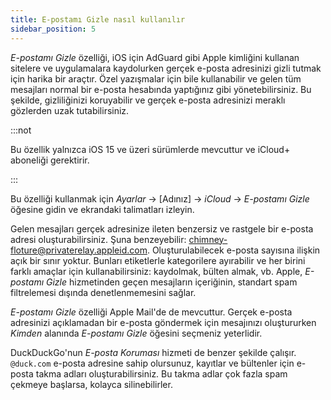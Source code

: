 ```yaml
---
title: E-postamı Gizle nasıl kullanılır
sidebar_position: 5
---
```


*E-postamı Gizle* özelliği, iOS için AdGuard gibi Apple kimliğini kullanan sitelere ve uygulamalara kaydolurken gerçek e-posta adresinizi gizli tutmak için harika bir araçtır. Özel yazışmalar için bile kullanabilir ve gelen tüm mesajları normal bir e-posta hesabında yaptığınız gibi yönetebilirsiniz. Bu şekilde, gizliliğinizi koruyabilir ve gerçek e-posta adresinizi meraklı gözlerden uzak tutabilirsiniz.

:::not

Bu özellik yalnızca iOS 15 ve üzeri sürümlerde mevcuttur ve iCloud+ aboneliği gerektirir.

:::

Bu özelliği kullanmak için *Ayarlar* → [Adınız] → *iCloud* → *E-postamı Gizle* öğesine gidin ve ekrandaki talimatları izleyin.

Gelen mesajları gerçek adresinize ileten benzersiz ve rastgele bir e-posta adresi oluşturabilirsiniz. Şuna benzeyebilir: chimney-floture@privaterelay.appleid.com. Oluşturulabilecek e-posta sayısına ilişkin açık bir sınır yoktur. Bunları etiketlerle kategorilere ayırabilir ve her birini farklı amaçlar için kullanabilirsiniz: kaydolmak, bülten almak, vb. Apple, *E-postamı Gizle* hizmetinden geçen mesajların içeriğinin, standart spam filtrelemesi dışında denetlenmemesini sağlar.

*E-postamı Gizle* özelliği Apple Mail'de de mevcuttur. Gerçek e-posta adresinizi açıklamadan bir e-posta göndermek için mesajınızı oluştururken *Kimden* alanında *E-postamı Gizle* öğesini seçmeniz yeterlidir.

DuckDuckGo'nun *E-posta Koruması* hizmeti de benzer şekilde çalışır. `@duck.com` e-posta adresine sahip olursunuz, kayıtlar ve bültenler için e-posta takma adları oluşturabilirsiniz. Bu takma adlar çok fazla spam çekmeye başlarsa, kolayca silinebilirler.
